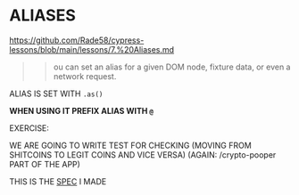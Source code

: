 # ALIASES

<https://github.com/Rade58/cypress-lessons/blob/main/lessons/7.%20Aliases.md>

>> ou can set an alias for a given DOM node, fixture data, or even a network request.

ALIAS IS SET WITH `.as()`

**WHEN USING IT PREFIX ALIAS WITH `@`**

EXERCISE:

WE ARE GOING TO WRITE TEST FOR CHECKING (MOVING FROM SHITCOINS TO LEGIT COINS AND VICE VERSA) (AGAIN: /crypto-pooper PART OF THE APP)

THIS IS THE [SPEC](cypress/e2e/01-first/3-1-aliases-spec.cy.js) I MADE


